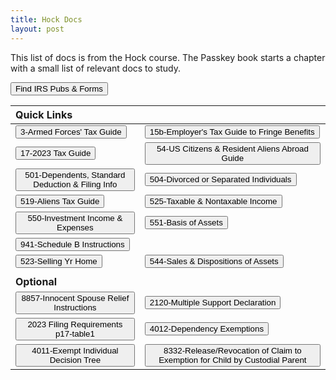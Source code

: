 ```yaml
---
title: Hock Docs
layout: post
---
```


This list of docs is from the Hock course. The Passkey book starts a chapter with a small list of relevant docs to study.

<script> function buttonp3() { window.open("/ea/assets/pdfs/vip/p3.pdf"); } 
 function buttonp15() { window.open("/ea/assets/pdfs/vip/p15b.pdf"); } 
 function buttonp17() { window.open("/ea/assets/pdfs/vip/p17.pdf"); } 
 function buttonp54() { window.open("/ea/assets/pdfs/vip/p54.pdf"); } 
 function buttonp501() { window.open("/ea/assets/pdfs/vip/p501.pdf"); } 
 function buttonp504() { window.open("/ea/assets/pdfs/vip/p504.pdf"); } 
 function buttonp519() { window.open("/ea/assets/pdfs/vip/p519.pdf"); }  
 function buttonp525() { window.open("/ea/assets/pdfs/vip/p525.pdf"); } 
 function buttonp550() { window.open("/ea/assets/pdfs/vip/p550.pdf"); } 
 function buttonp551() { window.open("/ea/assets/pdfs/vip/p551.pdf"); }
 function buttonp554() { window.open("/ea/assets/pdfs/vip/p554.pdf"); } 
function button941() { window.open("https://www.irs.gov/pub/irs-pdf/i941sb.pdf"); } </script>

<!-- Optional -->
<script> function buttonT1() { window.open("/ea/assets/pdfs/vip/pub17.table1-1-Dollar-Filing-Req.pdf"); } 
<script> function buttonCL() { window.open("/ea/assets/pdfs/vip/PTIN.Application.Checklist_Internal.Revenue.Service.pdf"); }
 function button14() { window.open("/ea/assets/pdfs/vip/i941sb.pdf"); } 
 function button15() { window.open("/ea/assets/pdfs/vip/i8857.pdf"); } 
 function button16() { window.open("/ea/assets/pdfs/f2120.pdf"); } 
 function button8332() { window.open("/ea/assets/pdfs/f8332.pdf"); } 
 function buttonP523() { window.open("/ea/assets/pdfs/vip/p523.pdf"); } 
 function buttonP544() { window.open("/ea/assets/pdfs/p544.pdf"); } 
 function buttonForms() { window.open("https://www.irs.gov/forms-instructions"); } </script>

<button onclick="buttonForms()">Find IRS Pubs & Forms</button>

| Quick Links ||
|:-|:-|
| <button onclick="button3()">3-Armed Forces' Tax Guide</button> | <button onclick="button15()">15b-Employer's Tax Guide to Fringe Benefits</button> |
| <button onclick="button17()">17-2023 Tax Guide</button>| <button onclick="button54()">54-US Citizens & Resident Aliens Abroad Guide</button> |
| <button onclick="button501()">501-Dependents, Standard Deduction & Filing Info</button> | <button onclick="button504()">504-Divorced or Separated Individuals</button> |
| <button onclick="button519()">519-Aliens Tax Guide</button>| <button onclick="button525()">525-Taxable & Nontaxable Income</button> 
| <button onclick="button550()">550-Investment Income & Expenses</button> | <button onclick="button551()">551-Basis of Assets</button> |
|<button onclick="button941()">941-Schedule B Instructions</button> || 
|<button onclick="buttonP523()">523-Selling Yr Home</button> |<button onclick="buttonP544()">544-Sales & Dispositions of Assets</button> |
|||
| **Optional** | 
| <button onclick="button8857()">8857-Innocent Spouse Relief Instructions</button> | <button onclick="button2120()">2120-Multiple Support Declaration</button> |
| <button onclick="button2023()">2023 Filing Requirements p17-table1</button> | <button onclick="button4012()">4012-Dependency Exemptions</button> |
| <button onclick="button4011()">4011-Exempt Individual Decision Tree</button> | <button onclick="button8332()">8332-Release/Revocation of Claim to Exemption for Child by Custodial Parent</button> |



